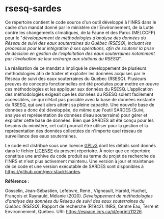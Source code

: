 # rsesq-sardes

Ce répertoire contient le code source d'un outil développé à l'INRS dans le cadre d'un mandat donné par le ministère de l’Environnement, de la Lutte contre les changements climatiques, de la Faune et des Parcs (MELCCFP) pour le "*développement de méthodologies d’analyse des données du Réseau de suivi des eaux souterraines du Québec (RSESQ), incluant les processus pour leur intégration à ses opérations, afin de soutenir la prise de décision en gestion de l’exploitation des eaux souterraines notamment par l’évaluation de leur recharge aux stations du RSESQ*".

La réalisation de ce mandat a impliqué le développement de plusieurs méthodologies afin de traiter et exploiter les données acquises par le Réseau de suivi des eaux souterraines du Québec (RSESQ). Plusieurs preuves de concepts fonctionnelles ont été produites pour mettre en œuvre ces méthodologies et les appliquer aux données du RSESQ. L’application des méthodologies exigeait que les données du RSESQ soient facilement accessibles, ce qui n’était pas possible avec la base de données existante du RSESQ, qui avait alors atteint sa pleine capacité. Une nouvelle base de données a donc été développée, de même que l'outil SARDES (Suivi, analyse et représentation de données d’eau souterraine) pour gérer et exploiter cette base de données. Bien que SARDES ait été conçu pour les besoins du ministère, cet outil pourrait être utiliser pour la gestion et la représentation des données collectées de n'importe quel réseau de surveillance des eaux souterraines.

Le code est distribué sous une licence [GPLv3](https://www.gnu.org/licenses/gpl-3.0.en.html) dont les détails sont donnés dans le fichier [LICENSE](https://github.com/cgq-qgc/rsesq-sardes/blob/main/LICENSE) du présent répertoire. À noter que ce répertoire constitue une archive du code produit au terme du projet de recherche de l'INRS et n'est plus activement maintenu. Une version à jour et maintenue de ce code et une version exécutable de SARDES sont disponibles à https://github.com/geo-stack/sardes.

**Référence :**

Gosselin, Jean-Sébastien, Lefebvre, René , Vigneault, Harold, Huchet, François et Raynauld, Mélanie (2020). *Développement de méthodologies d’analyse des données du Réseau de suivi des eaux souterraines du Québec (RSESQ)*. Rapport de recherche (R1942). INRS, Centre Eau, Terre et Environnement, Québec. URI: https://espace.inrs.ca/id/eprint/11226.
